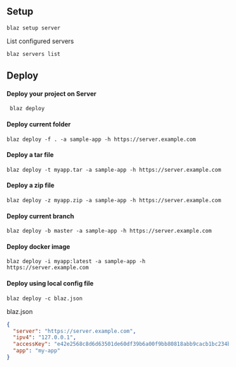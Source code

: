 

## Setup

```shell
blaz setup server
```


List configured servers
 
```shell
blaz servers list
```
 

## Deploy
 
#### Deploy your project on Server
 
```shell
 blaz deploy
```
 
#### Deploy current folder
 
```shell
blaz deploy -f . -a sample-app -h https://server.example.com
```

#### Deploy a tar file
 
```shell
blaz deploy -t myapp.tar -a sample-app -h https://server.example.com
```
 
#### Deploy a zip file
 
```shell
blaz deploy -z myapp.zip -a sample-app -h https://server.example.com
```
 
#### Deploy current branch
 
```shell
blaz deploy -b master -a sample-app -h https://server.example.com
```
 
#### Deploy docker image
  
```shell
blaz deploy -i myapp:latest -a sample-app -h https://server.example.com
```

#### Deploy using local config file

```shell
blaz deploy -c blaz.json
```

blaz.json
```json
{
  "server": "https://server.example.com",
  "ipv4": "127.0.0.1",
  "accessKey": "e42e2568c8d6d63501de60df39b6a00f9bb80818abb9cacb1bc234b6",
  "app": "my-app"
}
```

 

